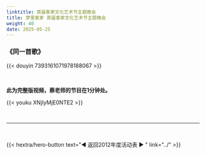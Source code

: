 ```yaml
---
linktitle: 首届客家文化艺术节主题晚会
title: 梦里客家 首届客家文化艺术节主题晚会
weight: 40
date: 2025-05-25
---
```


### 《同一首歌》

{{< douyin 7393161071978188067 >}}

<br>

**此为完整版视频，蔡老师的节目在1分钟处。**

{{< youku XNjIyMjE0NTE2 >}}


<br>
<hr>
<br>

{{< hextra/hero-button text="◀ 返回2012年度活动表 ▶ " link="../" >}}